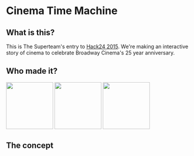 # Cinema Time Machine

## What is this?

This is The Superteam's entry to [Hack24 2015](h24-web). We're making an interactive story of cinema to celebrate Broadway Cinema's 25 year anniversary.

## Who made it?

<img src="https://pbs.twimg.com/profile_images/581455432830550016/7AKXlqoE.jpg" width=128 />
<img src="https://pbs.twimg.com/profile_images/594251815409033217/l3weUs9d.jpg" width=128 />
<img src="https://pbs.twimg.com/profile_images/542405561887649792/phT0XVks.jpeg" width=128 />

## The concept



[h24-web]: http://www.hack24.co.uk/
